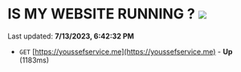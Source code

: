 # IS MY WEBSITE RUNNING ? [![](https://img.shields.io/static/v1?label=Sponsor&message=%E2%9D%A4&logo=GitHub&color=%23fe8e86)](https://github.com/sponsors/<username>)

Last updated: **7/13/2023, 6:42:32 PM**

- `GET` [https://youssefservice.me](https://youssefservice.me) - **Up** (1183ms)
